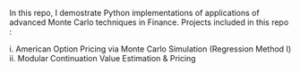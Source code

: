 In this repo, I demostrate Python implementations of applications of advanced Monte Carlo techniques in Finance. 
Projects included in this repo :

i. American Option Pricing via Monte Carlo Simulation (Regression Method I)
ii. Modular Continuation Value Estimation & Pricing



